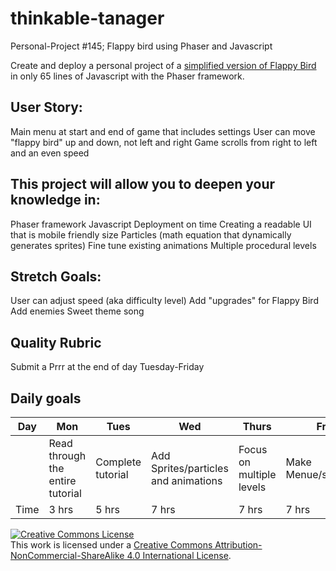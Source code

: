 # thinkable-tanager
Personal-Project #145; Flappy bird using Phaser and Javascript

Create and deploy a personal project of a [simplified version of Flappy Bird](http://www.lessmilk.com/game/flappy-bird/) in only 65 lines of Javascript with the Phaser framework. 


## User Story:
Main menu at start and end of game that includes settings
User can move "flappy bird" up and down, not left and right
Game scrolls from right to left and an even speed


## This project will allow you to deepen your knowledge in:
Phaser framework
Javascript
Deployment on time
Creating a readable UI that is mobile friendly size
Particles (math equation that dynamically generates sprites)
Fine tune existing animations
Multiple procedural levels


## Stretch Goals:
User can adjust speed (aka difficulty level)
Add "upgrades" for Flappy Bird
Add enemies
Sweet theme song


## Quality Rubric
Submit a Prrr at the end of day Tuesday-Friday


## Daily goals
|Day| Mon | Tues | Wed | Thurs | Fri |
|------------|------------|------------|------------|------------|------------|
||Read through the entire tutorial|Complete tutorial|Add Sprites/particles and animations|Focus on multiple levels|Make Menue/settings||
|Time|3 hrs|5 hrs|7 hrs|7 hrs|7 hrs|





<!-- LICENSE -->

<a rel="license" href="http://creativecommons.org/licenses/by-nc-sa/4.0/"><img alt="Creative Commons License" style="border-width:0" src="https://i.creativecommons.org/l/by-nc-sa/4.0/80x15.png" /></a>
<br />This work is licensed under a <a rel="license" href="http://creativecommons.org/licenses/by-nc-sa/4.0/">Creative Commons Attribution-NonCommercial-ShareAlike 4.0 International License</a>.
